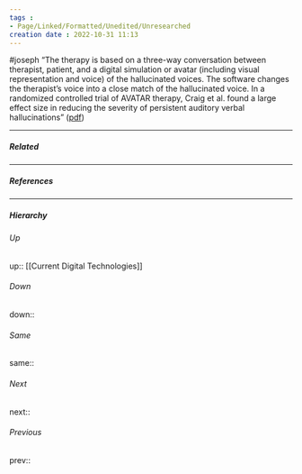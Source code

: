 ```yaml
---
tags :
- Page/Linked/Formatted/Unedited/Unresearched
creation date : 2022-10-31 11:13 
---
```

#joseph
“The therapy is based on a three-way conversation between therapist, patient, and a digital simulation or avatar (including visual representation and voice) of the hallucinated voices. The software changes the therapist’s voice into a close match of the hallucinated voice. In a randomized controlled trial of AVATAR therapy, Craig et al. found a large effect size in reducing the severity of persistent auditory verbal hallucinations” ([pdf](zotero://open-pdf/library/items/TLQAQA3Z?page=7&annotation=VDYRVC7N))

---
##### Related


---
##### References


---
##### Hierarchy
###### Up
up:: [[Current Digital Technologies]]
###### Down
down:: 
###### Same
same:: 
###### Next
next:: 
###### Previous
prev:: 